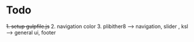 # Todo

~~1. setup gulpfile.js~~
2. navigation color
3. plibither8 --> navigation, slider , ksl --> general ui, footer
